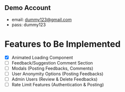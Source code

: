 Demo Account
-------------

* email: dummy123@gmail.com
* pass: dummy123

# Features to Be Implemented
- [x] Animated Loading Component
- [ ] Feedback/Suggestion Comment Section
- [ ] Modals (Posting Feedbacks, Comments)
- [ ] User Anonymity Options (Posting Feedbacks)
- [ ] Admin Users (Review & Delete Feedbacks)
- [ ] Rate Limit Features (Authentication & Posting)
